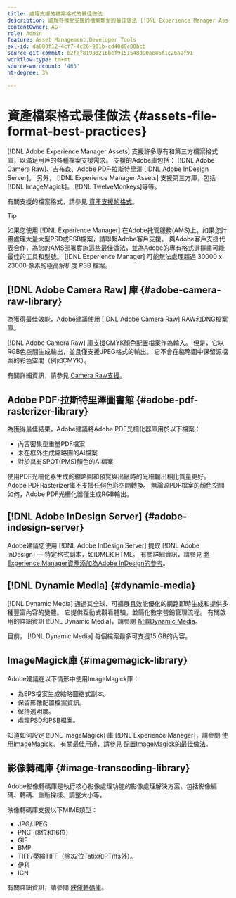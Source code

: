 ```yaml
---
title: 處理支援的檔案格式的最佳做法
description: 處理各種受支援的檔案類型的最佳做法 [!DNL Experience Manager Assets]。
contentOwner: AG
role: Admin
feature: Asset Management,Developer Tools
exl-id: da080f12-4cf7-4c26-901b-cd40d9c00bcb
source-git-commit: b2faf81983216bef9151548d90ae86f1c26a9f91
workflow-type: tm+mt
source-wordcount: '465'
ht-degree: 3%

---
```


# 資產檔案格式最佳做法 {#assets-file-format-best-practices}

[!DNL Adobe Experience Manager Assets] 支援許多專有和第三方檔案格式庫，以滿足用戶的各種檔案支援需求。 支援的Adobe庫包括： [!DNL Adobe Camera Raw]、吉布森、Adobe PDF·拉斯特里澤 [!DNL Adobe InDesign Server]。 另外， [!DNL Experience Manager Assets] 支援第三方庫，包括 [!DNL ImageMagick]。 [!DNL TwelveMonkeys]等等。

有關支援的檔案格式，請參見 [資產支援的格式](/help/assets/assets-formats.md)。

>[!TIP]
>
>如果您使用 [!DNL Experience Manager] 在Adobe托管服務(AMS)上，如果您計畫處理大量大型PSD或PSB檔案，請聯繫Adobe客戶支援。 與Adobe客戶支援代表合作，為您的AMS部署實施這些最佳做法，並為Adobe的專有格式選擇盡可能最佳的工具和型號。 [!DNL Experience Manager] 可能無法處理超過 30000 x 23000 像素的極高解析度 PSB 檔案。

## [!DNL Adobe Camera Raw] 庫 {#adobe-camera-raw-library}

為獲得最佳效能，Adobe建議使用 [!DNL Adobe Camera Raw] RAW和DNG檔案庫。

[!DNL Adobe Camera Raw] 庫支援CMYK顏色配置檔案作為輸入。 但是，它以RGB色空間生成輸出，並且僅支援JPEG格式的輸出。 它不會在縮略圖中保留源檔案的彩色空間（例如CMYK）。

有關詳細資訊，請參見 [Camera Raw支援](/help/assets/camera-raw.md)。

## Adobe PDF·拉斯特里澤圖書館 {#adobe-pdf-rasterizer-library}

為獲得最佳結果，Adobe建議將Adobe PDF光柵化器庫用於以下檔案：

* 內容密集型重量PDF檔案
* 未在框外生成縮略圖的AI檔案
* 對於具有SPOT(PMS)顏色的AI檔案

使用PDF光柵化器生成的縮略圖和預覽與出廠時的光柵輸出相比質量更好。 Adobe PDFRasterizer庫不支援任何色彩空間轉換。 無論源PDF檔案的顏色空間如何，Adobe PDF光柵化器僅生成RGB輸出。

## [!DNL Adobe InDesign Server] {#adobe-indesign-server}

Adobe建議您使用 [!DNL Adobe InDesign Server] 提取 [!DNL Adobe InDesign] — 特定格式副本，如IDML和HTML。 有關詳細資訊，請參見 [將Experience Manager資產添加為Adobe InDesign的參考](/help/assets/managing-linked-subassets.md#refai)。

## [!DNL Dynamic Media] {#dynamic-media}

[!DNL Dynamic Media] 通過其全球、可擴展且效能優化的網路即時生成和提供多種豐富內容的變體。 它提供互動式觀看體驗，並簡化數字營銷管理流程。 有關啟用的詳細資訊 [!DNL Dynamic Media]，請參閱 [配置Dynamic Media](/help/assets/config-dynamic.md)。

目前， [!DNL Dynamic Media] 每個檔案最多可支援15 GB的內容。

## ImageMagick庫 {#imagemagick-library}

Adobe建議在以下情形中使用ImageMagick庫：

* 為EPS檔案生成縮略圖格式副本。
* 保留影像配置檔案資訊。
* 保持透明度。
* 處理PSD和PSB檔案。

知道如何設定 [!DNL ImageMagick] 庫 [!DNL Experience Manager]，請參閱 [使用ImageMagick](/help/assets/media-handlers.md#an-example-using-imagemagick)。 有關最佳用途，請參見 [配置ImageMagick的最佳做法](/help/assets/best-practices-for-imagemagick.md)。

## 影像轉碼庫 {#image-transcoding-library}

Adobe影像轉碼庫是執行核心影像處理功能的影像處理解決方案，包括影像編碼、轉碼、重新採樣、調整大小等。

映像轉碼庫支援以下MIME類型：

* JPG/JPEG
* PNG（8位和16位）
* GIF
* BMP
* TIFF/壓縮TIFF（除32位Tatix和PTiffs外）。
* 伊科
* ICN

有關詳細資訊，請參閱 [映像轉碼庫](/help/assets/imaging-transcoding-library.md)。
